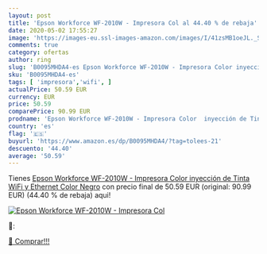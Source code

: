 ```yaml
---
layout: post
title: 'Epson Workforce WF-2010W - Impresora Col al 44.40 % de rebaja'
date: 2020-05-02 17:55:27
image: 'https://images-eu.ssl-images-amazon.com/images/I/41zsMB1oeJL._SL200_.jpg'
comments: true
category: ofertas
author: ring
slug: 'B0095MHDA4-es Epson Workforce WF-2010W - Impresora Color inyección de...'
sku: 'B0095MHDA4-es'
tags: [ 'impresora','wifi', ]
actualPrice: 50.59 EUR
currency: EUR
price: 50.59
comparePrice: 90.99 EUR
prodname: 'Epson Workforce WF-2010W - Impresora Color  inyección de Tinta  WiFi y Ethernet   Color Negro'
country: 'es'
flag: '🇪🇸'
buyurl: 'https://www.amazon.es/dp/B0095MHDA4/?tag=tolees-21'
descuento: '44.40'
average: '50.59'
---
```


Tienes [Epson Workforce WF-2010W - Impresora Color  inyección de Tinta  WiFi y Ethernet   Color Negro](https://www.amazon.es/dp/B0095MHDA4/?tag=tolees-21) con precio final de  50.59 EUR (original: 90.99 EUR) (44.40 %  de rebaja) aqui!

[![Epson Workforce WF-2010W - Impresora Col](https://images-eu.ssl-images-amazon.com/images/I/41zsMB1oeJL._SL200_.jpg)](https://www.amazon.es/dp/B0095MHDA4/?tag=tolees-21)

🔎:


[🛒 Comprar!!!](https://www.amazon.es/dp/B0095MHDA4/?tag=tolees-21)
